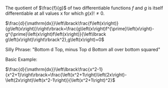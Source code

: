 The quotient of $\frac{f}{g}$ of two differentiable functions *f* and *g* is itself differentiable at all values x for which $g\left(x\right)!\ne0$. 

$\frac{d}{\mathrm{dx}}\left\lbrack\frac{f\left(x\right)}{g\left(x\right)}\right\rbrack=\frac{g\left(x\right)f^{\prime}\left(x\right)-g^{\prime}\left(x\right)f\left(x\right)}{\left\lbrack g\left(x\right)\right\rbrack^2},g\left(x\right)=0$

Silly Phrase: "Bottom d Top, minus Top d Bottom all over bottom squared"

Basic Example:

$\frac{d}{\mathrm{dx}}\left\lbrack\frac{x^2-1}{x^2+1}\right\rbrack=\frac{\left(x^2+1\right)\left(2x\right)-\left(2x\right)\left(x^2-1\right)}{\left(x^2+1\right)^2}$

